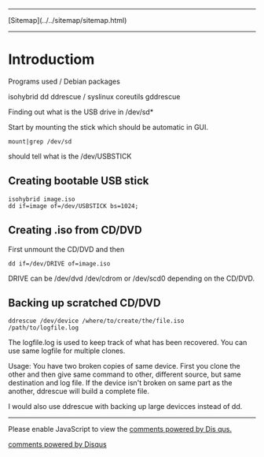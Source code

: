 <!DOCTYPE html>
<html>
<head>
<meta charset="UTF-8" />
<!-- <meta http-equiv="refresh" content="60" /> -->
<meta name="description" content="dd cheatsheet" />
<meta name="keywords" content="dd,usb,isohybrid,hybridiso,syslinux" />
<meta name="author" content="Mika Suomalainen" />
<link rel="canonical" href="http://mkaysi.github.com/articles/cheatsheets/dd.html">
<title>dd cheatsheet</title>
<link rel="stylesheet" type="text/css" href="../../tyyli.css" />
</head>
<body>
<hr/>
[Sitemap](../../sitemap/sitemap.html)
<hr/>

# Introductiom

Programs used / Debian packages

isohybrid dd ddrescue / syslinux coreutils gddrescue

Finding out what is the USB drive in /dev/sd*

Start by mounting the stick which should be automatic in GUI.

```
mount|grep /dev/sd
```

should tell what is the /dev/USBSTICK

## Creating bootable USB stick

```
isohybrid image.iso
dd if=image of=/dev/USBSTICK bs=1024;
```

## Creating .iso from CD/DVD

First unmount the CD/DVD and then

```
dd if=/dev/DRIVE of=image.iso
```

DRIVE can be /dev/dvd /dev/cdrom or /dev/scd0 depending on the CD/DVD.

## Backing up scratched CD/DVD

```
ddrescue /dev/device /where/to/create/the/file.iso /path/to/logfile.log
```

The logfile.log is used to keep track of what has been recovered. You can use same logfile for multiple clones.

Usage: You have two broken copies of same device. First you clone the other and then give same command to other, different source, but same destination and log file. If the device isn't broken on same part as the another, ddrescue will build a complete file.

I would also use ddrescue with backing up large devicces instead of dd.

<!-- vim : set ft=html -->
<hr/>

<div id="disqus_thread"></div>
<script type="text/javascript">
/* * * CONFIGURATION VARIABLES: EDIT BEFORE PASTING INTO YOUR WEBPAGE * * */
var disqus_developer = 0; 
var disqus_url = 'http://mkaysi.github.com/articles/cheatsheets/dd.html';
var disques_title = 'dd cheatsheet';
var disqus_shortname = 'mkaysishomepage'; // required: replace example with your forum shortname
/* * * DON'T EDIT BELOW THIS LINE * * */
            (function() {
                var dsq = document.createElement('script'); dsq.type = 'text/javascript'; dsq.async = 
true;
                dsq.src = 'http://' + disqus_shortname + '.disqus.com/embed.js';
                (document.getElementsByTagName('head')[0] || document.getElementsByTagName('body')[0])
.appendChild(dsq);
            })();
        </script>
        <noscript>
Please enable JavaScript to view the <a href="http://disqus.com/?ref_noscript">comments powered by Dis
qus.</a>
</noscript>
        
<p><a href="http://disqus.com" class="dsq-brlink">comments powered by <span class="logo-disqus">Disqus
</span></a></p>
<!-- vim : set ft=html -->
</body>
</html>
